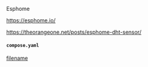 Esphome

https://esphome.io/

https://theorangeone.net/posts/esphome-dht-sensor/

#### `compose.yaml`

[filename](compose.yaml ':include :type=code')